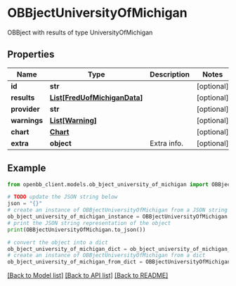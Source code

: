 # OBBjectUniversityOfMichigan

OBBject with results of type UniversityOfMichigan

## Properties

Name | Type | Description | Notes
------------ | ------------- | ------------- | -------------
**id** | **str** |  | [optional] 
**results** | [**List[FredUofMichiganData]**](FredUofMichiganData.md) |  | [optional] 
**provider** | **str** |  | [optional] 
**warnings** | [**List[Warning]**](Warning.md) |  | [optional] 
**chart** | [**Chart**](Chart.md) |  | [optional] 
**extra** | **object** | Extra info. | [optional] 

## Example

```python
from openbb_client.models.ob_bject_university_of_michigan import OBBjectUniversityOfMichigan

# TODO update the JSON string below
json = "{}"
# create an instance of OBBjectUniversityOfMichigan from a JSON string
ob_bject_university_of_michigan_instance = OBBjectUniversityOfMichigan.from_json(json)
# print the JSON string representation of the object
print(OBBjectUniversityOfMichigan.to_json())

# convert the object into a dict
ob_bject_university_of_michigan_dict = ob_bject_university_of_michigan_instance.to_dict()
# create an instance of OBBjectUniversityOfMichigan from a dict
ob_bject_university_of_michigan_from_dict = OBBjectUniversityOfMichigan.from_dict(ob_bject_university_of_michigan_dict)
```
[[Back to Model list]](../README.md#documentation-for-models) [[Back to API list]](../README.md#documentation-for-api-endpoints) [[Back to README]](../README.md)



